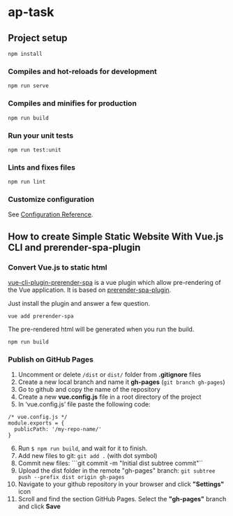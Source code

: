 # ap-task

## Project setup
```
npm install
```

### Compiles and hot-reloads for development
```
npm run serve
```

### Compiles and minifies for production
```
npm run build
```

### Run your unit tests
```
npm run test:unit
```

### Lints and fixes files
```
npm run lint
```

### Customize configuration
See [Configuration Reference](https://cli.vuejs.org/config/).

## How to create Simple Static Website With Vue.js CLI and prerender-spa-plugin

### Convert Vue.js to static html

[vue-cli-plugin-prerender-spa](https://github.com/SolarLiner/vue-cli-plugin-prerender-spa) is a vue plugin which allow pre-rendering of the Vue application. It is based on [prerender-spa-plugin](https://github.com/chrisvfritz/prerender-spa-plugin).

Just install the plugin and answer a few question.
```
vue add prerender-spa
```
The pre-rendered html will be generated when you run the build.
```
npm run build
```

### Publish on GitHub Pages

1. Uncomment or delete ```/dist``` or ```dist/``` folder from **.gitignore** files
2. Create a new local branch and name it **gh-pages** (```git branch gh-pages```)
3. Go to github and copy the name of the repository
4. Create a new **vue.config.js** file in a root directory of the project
5. In ‘vue.config.js’ file paste the following code:
```
/* vue.config.js */
module.exports = {
  publicPath: '/my-repo-name/'
}
```
6. Run ```$ npm run build```, and wait for it to finish.
7. Add new files to git: ```git add .``` (with dot symbol)
8. Commit new files: ```git commit -m "Initial dist subtree commit"``
9. Upload the dist folder in the remote "gh-pages" branch: ```git subtree push --prefix dist origin gh-pages```
10. Navigate to your github repository in your browser and click **"Settings"** icon
11. Scroll and find the section GitHub Pages. Select the **"gh-pages"** branch and click **Save**